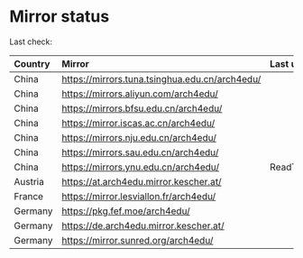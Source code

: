 <script src="./time.js"></script>
# Mirror status
Last check: <script type="text/javascript">localize(1695626178.2852402);</script>

|Country|Mirror|Last update|
|:------|:-----|:----------|
|China|https://mirrors.tuna.tsinghua.edu.cn/arch4edu/|<script type="text/javascript">localize(1695623718);</script>|
|China|https://mirrors.aliyun.com/arch4edu/|<script type="text/javascript">localize(1695580115);</script>|
|China|https://mirrors.bfsu.edu.cn/arch4edu/|<script type="text/javascript">localize(1695580115);</script>|
|China|https://mirror.iscas.ac.cn/arch4edu/|<script type="text/javascript">localize(1695580115);</script>|
|China|https://mirrors.nju.edu.cn/arch4edu/|<script type="text/javascript">localize(1695580115);</script>|
|China|https://mirrors.sau.edu.cn/arch4edu/|<script type="text/javascript">localize(1695580115);</script>|
|China|https://mirrors.ynu.edu.cn/arch4edu/|ReadTimeout|
|Austria|https://at.arch4edu.mirror.kescher.at/|<script type="text/javascript">localize(1695623718);</script>|
|France|https://mirror.lesviallon.fr/arch4edu/|<script type="text/javascript">localize(1695580115);</script>|
|Germany|https://pkg.fef.moe/arch4edu/|<script type="text/javascript">localize(1695623718);</script>|
|Germany|https://de.arch4edu.mirror.kescher.at/|<script type="text/javascript">localize(1695623718);</script>|
|Germany|https://mirror.sunred.org/arch4edu/|<script type="text/javascript">localize(1695623718);</script>|

<script src="./tablefilter/tablefilter.js"></script>
<script src="./table.js"></script>